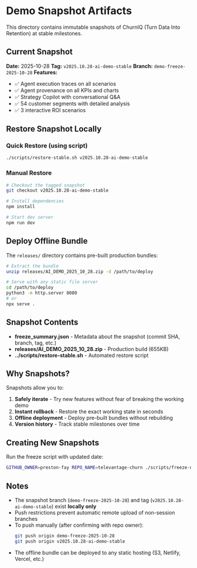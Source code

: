 # Demo Snapshot Artifacts

This directory contains immutable snapshots of ChurnIQ (Turn Data Into Retention) at stable milestones.

## Current Snapshot

**Date:** 2025-10-28
**Tag:** `v2025.10.28-ai-demo-stable`
**Branch:** `demo-freeze-2025-10-28`
**Features:**
- ✅ Agent execution traces on all scenarios
- ✅ Agent provenance on all KPIs and charts
- ✅ Strategy Copilot with conversational Q&A
- ✅ 54 customer segments with detailed analysis
- ✅ 3 interactive ROI scenarios

## Restore Snapshot Locally

### Quick Restore (using script)
```bash
./scripts/restore-stable.sh v2025.10.28-ai-demo-stable
```

### Manual Restore
```bash
# Checkout the tagged snapshot
git checkout v2025.10.28-ai-demo-stable

# Install dependencies
npm install

# Start dev server
npm run dev
```

## Deploy Offline Bundle

The `releases/` directory contains pre-built production bundles:

```bash
# Extract the bundle
unzip releases/AI_DEMO_2025_10_28.zip -d /path/to/deploy

# Serve with any static file server
cd /path/to/deploy
python3 -m http.server 8080
# or
npx serve .
```

## Snapshot Contents

- **freeze_summary.json** - Metadata about the snapshot (commit SHA, branch, tag, etc.)
- **releases/AI_DEMO_2025_10_28.zip** - Production build (655KB)
- **../scripts/restore-stable.sh** - Automated restore script

## Why Snapshots?

Snapshots allow you to:
1. **Safely iterate** - Try new features without fear of breaking the working demo
2. **Instant rollback** - Restore the exact working state in seconds
3. **Offline deployment** - Deploy pre-built bundles without rebuilding
4. **Version history** - Track stable milestones over time

## Creating New Snapshots

Run the freeze script with updated date:
```bash
GITHUB_OWNER=preston-fay REPO_NAME=televantage-churn ./scripts/freeze-demo.sh
```

## Notes

- The snapshot branch (`demo-freeze-2025-10-28`) and tag (`v2025.10.28-ai-demo-stable`) exist **locally only**
- Push restrictions prevent automatic remote upload of non-session branches
- To push manually (after confirming with repo owner):
  ```bash
  git push origin demo-freeze-2025-10-28
  git push origin v2025.10.28-ai-demo-stable
  ```
- The offline bundle can be deployed to any static hosting (S3, Netlify, Vercel, etc.)
